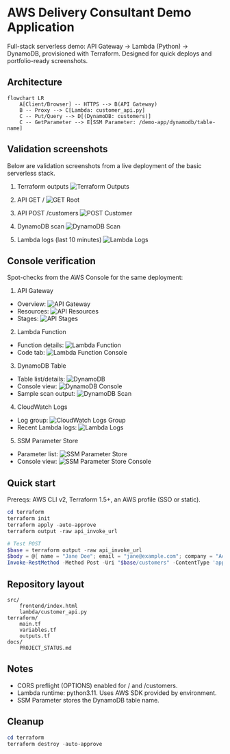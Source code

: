 # AWS Delivery Consultant Demo Application

Full-stack serverless demo: API Gateway → Lambda (Python) → DynamoDB, provisioned with Terraform. Designed for quick deploys and portfolio-ready screenshots.

## Architecture

```mermaid
flowchart LR
    A[Client/Browser] -- HTTPS --> B(API Gateway)
    B -- Proxy --> C[Lambda: customer_api.py]
    C -- Put/Query --> D[(DynamoDB: customers)]
    C -- GetParameter --> E[SSM Parameter: /demo-app/dynamodb/table-name]
```

## Validation screenshots

Below are validation screenshots from a live deployment of the basic serverless stack.

1) Terraform outputs
![Terraform Outputs](docs/screenshots/terraform-outputs.png)

2) API GET /
![GET Root](docs/screenshots/api-get-root.png)

3) API POST /customers
![POST Customer](docs/screenshots/api-post-customer.png)

4) DynamoDB scan
![DynamoDB Scan](docs/screenshots/dynamodb-scan.png)

5) Lambda logs (last 10 minutes)
![Lambda Logs](docs/screenshots/lambda-logs.png)

## Console verification

Spot-checks from the AWS Console for the same deployment:

1) API Gateway
- Overview: ![API Gateway](docs/screenshots/api-gateway.png)
- Resources: ![API Resources](docs/screenshots/api-gateway-resources.png)
- Stages: ![API Stages](docs/screenshots/api-gateway-stages.png)

2) Lambda Function
- Function details: ![Lambda Function](docs/screenshots/lambda-function.png)
- Code tab: ![Lambda Function Console](docs/screenshots/lambda-function-console-screenshot.png)

3) DynamoDB Table
- Table list/details: ![DynamoDB](docs/screenshots/dynamodb.png)
- Console view: ![DynamoDB Console](docs/screenshots/dynamodb-console-screenshot.png)
- Sample scan output: ![DynamoDB Scan](docs/screenshots/dynamodb-scan.png)

4) CloudWatch Logs
- Log group: ![CloudWatch Logs Group](docs/screenshots/cloudwatch-loggroup-console-screenshot.png)
- Recent Lambda logs: ![Lambda Logs](docs/screenshots/lambda-logs.png)

5) SSM Parameter Store
- Parameter list: ![SSM Parameter Store](docs/screenshots/ssm-parameter-store.png)
- Console view: ![SSM Parameter Store Console](docs/screenshots/ssm-parameter-store-console-screenshot.png)

## Quick start

Prereqs: AWS CLI v2, Terraform 1.5+, an AWS profile (SSO or static).

```powershell
cd terraform
terraform init
terraform apply -auto-approve
terraform output -raw api_invoke_url

# Test POST
$base = terraform output -raw api_invoke_url
$body = @{ name = "Jane Doe"; email = "jane@example.com"; company = "Acme Corp" } | ConvertTo-Json
Invoke-RestMethod -Method Post -Uri "$base/customers" -ContentType 'application/json' -Body $body
```

## Repository layout

```
src/
    frontend/index.html
    lambda/customer_api.py
terraform/
    main.tf
    variables.tf
    outputs.tf
docs/
    PROJECT_STATUS.md
```

## Notes
- CORS preflight (OPTIONS) enabled for / and /customers.
- Lambda runtime: python3.11. Uses AWS SDK provided by environment.
- SSM Parameter stores the DynamoDB table name.

## Cleanup
```powershell
cd terraform
terraform destroy -auto-approve
```
